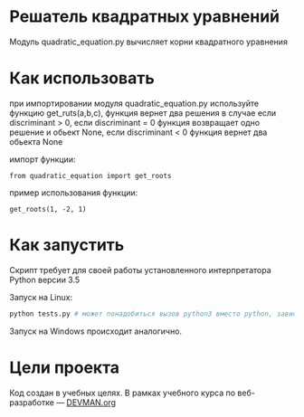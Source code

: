 # Решатель квадратных уравнений

Модуль quadratic_equation.py вычисляет корни квадратного уравнения

# Как использовать

при импортировании модуля quadratic_equation.py используйте функцию get_ruts(a,b,c), 
функция вернет два решения в случае если discriminant > 0, 
если discriminant = 0 функция возвращает одно решение и обьект None, 
если discriminant < 0 функция вернет два обьекта None

импорт функции:
```
from quadratic_equation import get_roots
```
пример использования функции:
```
get_roots(1, -2, 1)
```


# Как запустить

Скрипт требует для своей работы установленного интерпретатора Python версии 3.5

Запуск на Linux:

```bash
python tests.py # может понадобиться вызов python3 вместо python, зависит от настроек операционной системы
```

Запуск на Windows происходит аналогично.

# Цели проекта

Код создан в учебных целях. В рамках учебного курса по веб-разработке ― [DEVMAN.org](https://devman.org)
